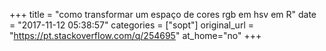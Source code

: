 +++
title = "como transformar um espaço de cores rgb em hsv em R"
date = "2017-11-12 05:38:57"
categories = ["sopt"]
original_url = "https://pt.stackoverflow.com/q/254695"
at_home="no"
+++

